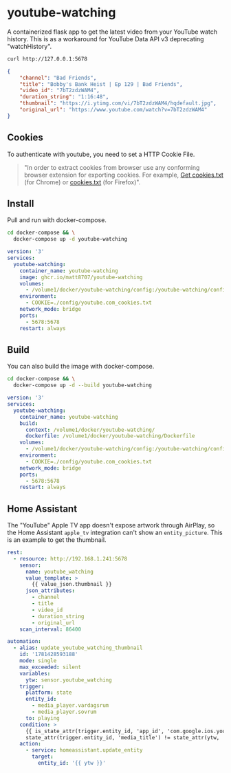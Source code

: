 # youtube-watching

A containerized flask app to get the latest video from your YouTube watch history. This is as a workaround for YouTube Data API v3 deprecating "watchHistory".

```bash
curl http://127.0.0.1:5678
```

```json
{
    "channel": "Bad Friends",
    "title": "Bobby's Bank Heist | Ep 129 | Bad Friends",
    "video_id": "7bT2zdzWAM4",
    "duration_string": "1:16:48",
    "thumbnail": "https://i.ytimg.com/vi/7bT2zdzWAM4/hqdefault.jpg",
    "original_url": "https://www.youtube.com/watch?v=7bT2zdzWAM4"
}
```

## Cookies

To authenticate with youtube, you need to set a HTTP Cookie File.

> "In order to extract cookies from browser use any conforming browser extension for exporting cookies. For example, [Get cookies.txt](https://chrome.google.com/webstore/detail/get-cookiestxt/bgaddhkoddajcdgocldbbfleckgcbcid/) (for Chrome) or [cookies.txt](https://addons.mozilla.org/en-US/firefox/addon/cookies-txt/) (for Firefox)".

## Install

Pull and run with docker-compose.

```bash
cd docker-compose && \
  docker-compose up -d youtube-watching
```

```yaml
version: '3'
services:
  youtube-watching:
    container_name: youtube-watching
    image: ghcr.io/matt8707/youtube-watching
    volumes:
      - /volume1/docker/youtube-watching/config:/youtube-watching/config/
    environment:
      - COOKIE=./config/youtube.com_cookies.txt
    network_mode: bridge
    ports:
      - 5678:5678
    restart: always
```

## Build

You can also build the image with docker-compose.

```bash
cd docker-compose && \
  docker-compose up -d --build youtube-watching
```

```yaml
version: '3'
services:
  youtube-watching:
    container_name: youtube-watching
    build:
      context: /volume1/docker/youtube-watching/
      dockerfile: /volume1/docker/youtube-watching/Dockerfile
    volumes:
      - /volume1/docker/youtube-watching/config:/youtube-watching/config/
    environment:
      - COOKIE=./config/youtube.com_cookies.txt
    network_mode: bridge
    ports:
      - 5678:5678
    restart: always
```

## Home Assistant

The "YouTube" Apple TV app doesn't expose artwork through AirPlay, so the Home Assistant `apple_tv` integration can't show an `entity_picture`. This is an example to get the thumbnail.

```yaml
rest:
  - resource: http://192.168.1.241:5678
    sensor:
      name: youtube_watching
      value_template: >
        {{ value_json.thumbnail }}
      json_attributes:
        - channel
        - title
        - video_id
        - duration_string
        - original_url
    scan_interval: 86400

automation:
  - alias: update_youtube_watching_thumbnail
    id: '1781428593188'
    mode: single
    max_exceeded: silent
    variables:
      ytw: sensor.youtube_watching
    trigger:
      platform: state
      entity_id:
        - media_player.vardagsrum
        - media_player.sovrum
      to: playing
    condition: >
      {{ is_state_attr(trigger.entity_id, 'app_id', 'com.google.ios.youtube') and
      state_attr(trigger.entity_id, 'media_title') != state_attr(ytw, 'title') }}
    action:
      - service: homeassistant.update_entity
        target:
          entity_id: '{{ ytw }}'
```
